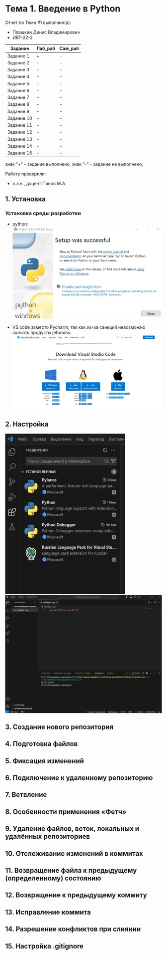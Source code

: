 # Тема 1. Введение в Python
Отчет по Теме #1 выполнил(а):
- Плашкин Денис Владимирович
- ИВТ-22-2

| Задание | Лаб_раб | Сам_раб |
| ------ | ------ | ------ |
| Задание 1 | + | - |
| Задание 2 | - | - |
| Задание 3 | - | - |
| Задание 4 | - | - |
| Задание 5 | - | - |
| Задание 6 | - | - |
| Задание 7 | - | - |
| Задание 8 | - | - |
| Задание 9 | - | - |
| Задание 10 | - | - |
| Задание 11 | - | - |
| Задание 12 | - | - |
| Задание 13 | - | - |
| Задание 14 | - | - |
| Задание 15 | - | - |

знак "+" - задание выполнено; знак "-" - задание не выполнено;

Работу проверили:
- к.э.н., доцент Панов М.А.

## 1. Установка
### Установка среды разработки
- python:
  ![py](https://github.com/Asappich/main/blob/Tema1/pic/pyload.jpg)

- VS code заместо Pycharm, так как из-за санкций невозможно скачать продукты jetbrains:
  ![Загрузка](https://github.com/Asappich/main/blob/Tema1/pic/VScodedolwload.jpg)

## 2. Настройка
![Расширения](https://github.com/Asappich/main/blob/Tema1/pic/VsCodePyAdd.jpg)
![Хеллоу](https://github.com/Asappich/main/blob/Tema1/pic/vsCodeFirstProg.jpg)

## 3. Создание нового репозитория

## 4. Подготовка файлов

## 5. Фиксация изменений

## 6. Подключение к удаленному репозиторию

## 7. Ветвление

## 8. Особенности применения «Фетч»

## 9. Удаление файлов, веток, локальных и удалённых репозиториев

## 10. Отслеживание изменений в коммитах

## 11. Возвращение файла к предыдущему (определенному) состоянию

## 12. Возвращение к предыдущему коммиту

## 13. Исправление коммита

## 14. Разрешение конфликтов при слиянии

## 15. Настройка .gitignore
